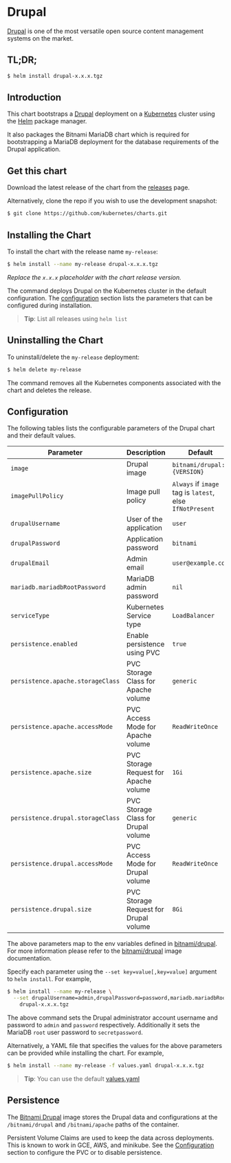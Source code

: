 # Drupal

[Drupal](https://www.drupal.org/) is one of the most versatile open source content management systems on the market.

## TL;DR;

```bash
$ helm install drupal-x.x.x.tgz
```

## Introduction

This chart bootstraps a [Drupal](https://github.com/bitnami/bitnami-docker-drupal) deployment on a [Kubernetes](http://kubernetes.io) cluster using the [Helm](https://helm.sh) package manager.

It also packages the Bitnami MariaDB chart which is required for bootstrapping a MariaDB deployment for the database requirements of the Drupal application.

## Get this chart

Download the latest release of the chart from the [releases](../../../releases) page.

Alternatively, clone the repo if you wish to use the development snapshot:

```bash
$ git clone https://github.com/kubernetes/charts.git
```

## Installing the Chart

To install the chart with the release name `my-release`:

```bash
$ helm install --name my-release drupal-x.x.x.tgz
```

*Replace the `x.x.x` placeholder with the chart release version.*

The command deploys Drupal on the Kubernetes cluster in the default configuration. The [configuration](#configuration) section lists the parameters that can be configured during installation.

> **Tip**: List all releases using `helm list`

## Uninstalling the Chart

To uninstall/delete the `my-release` deployment:

```bash
$ helm delete my-release
```

The command removes all the Kubernetes components associated with the chart and deletes the release.

## Configuration

The following tables lists the configurable parameters of the Drupal chart and their default values.

| Parameter                         | Description                           | Default                                                   |
| -------------------------------   | ----------------------------          | --------------------------------------------------------- |
| `image`                           | Drupal image                          | `bitnami/drupal:{VERSION}`                                |
| `imagePullPolicy`                 | Image pull policy                     | `Always` if `image` tag is `latest`, else `IfNotPresent`  |
| `drupalUsername`                  | User of the application               | `user`                                                    |
| `drupalPassword`                  | Application password                  | `bitnami`                                                 |
| `drupalEmail`                     | Admin email                           | `user@example.com`                                        |
| `mariadb.mariadbRootPassword`     | MariaDB admin password                | `nil`                                                     |
| `serviceType`                     | Kubernetes Service type               | `LoadBalancer`                                            |
| `persistence.enabled`             | Enable persistence using PVC          | `true`                                                    |
| `persistence.apache.storageClass` | PVC Storage Class for Apache volume   | `generic`                                                 |
| `persistence.apache.accessMode`   | PVC Access Mode for Apache volume     | `ReadWriteOnce`                                           |
| `persistence.apache.size`         | PVC Storage Request for Apache volume | `1Gi`                                                     |
| `persistence.drupal.storageClass` | PVC Storage Class for Drupal volume   | `generic`                                                 |
| `persistence.drupal.accessMode`   | PVC Access Mode for Drupal volume     | `ReadWriteOnce`                                           |
| `persistence.drupal.size`         | PVC Storage Request for Drupal volume | `8Gi`                                                     |

The above parameters map to the env variables defined in [bitnami/drupal](http://github.com/bitnami/bitnami-docker-drupal). For more information please refer to the [bitnami/drupal](http://github.com/bitnami/bitnami-docker-drupal) image documentation.

Specify each parameter using the `--set key=value[,key=value]` argument to `helm install`. For example,

```bash
$ helm install --name my-release \
  --set drupalUsername=admin,drupalPassword=password,mariadb.mariadbRootPassword=secretpassword \
    drupal-x.x.x.tgz
```

The above command sets the Drupal administrator account username and password to `admin` and `password` respectively. Additionally it sets the MariaDB `root` user password to `secretpassword`.

Alternatively, a YAML file that specifies the values for the above parameters can be provided while installing the chart. For example,

```bash
$ helm install --name my-release -f values.yaml drupal-x.x.x.tgz
```

> **Tip**: You can use the default [values.yaml](values.yaml)

## Persistence

The [Bitnami Drupal](https://github.com/bitnami/bitnami-docker-drupal) image stores the Drupal data and configurations at the `/bitnami/drupal` and `/bitnami/apache` paths of the container.

Persistent Volume Claims are used to keep the data across deployments. This is known to work in GCE, AWS, and minikube.
See the [Configuration](#configuration) section to configure the PVC or to disable persistence.
